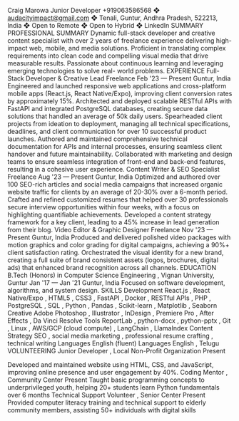 Craig Marowa Junior Developer  +919063586568 ❖ audacityimpact@gmail.com ❖ Tenali, Guntur, Andhra Pradesh, 522213, India   ❖  Open to Remote   ❖ Open to Hybrid   ❖ LinkedIn  SUMMARY  PROFESSIONAL SUMMARY Dynamic full-stack developer and creative content specialist with over 2 years of freelance experience delivering high-impact web, mobile, and media solutions. Proficient in translating complex requirements into clean code and compelling visual media that drive measurable results. Passionate about continuous learning and leveraging emerging technologies to solve real- world problems.  EXPERIENCE  Full-Stack Developer & Creative Lead  Freelance Feb '23 — Present Guntur, India Engineered and launched responsive web applications and cross-platform mobile apps (React.js, React Native/Expo), improving client conversion rates by approximately 15%. Architected and deployed scalable RESTful APIs with FastAPI and integrated PostgreSQL databases, creating secure data solutions that handled an average of 50k daily users. Spearheaded client projects from ideation to deployment, managing all technical specifications, deadlines, and client communication for over 10 successful product launches. Authored and maintained comprehensive technical documentation for APIs and internal processes, ensuring seamless client handover and future maintainability. Collaborated with marketing and design teams to ensure seamless integration of front-end and back-end features, resulting in a cohesive user experience.  Content Writer & SEO Specialist  Freelance Aug '23 — Present Guntur, India Optimized and authored over 100 SEO-rich articles and social media campaigns that increased organic website traffic for clients by an average of 20-30% over a 6-month period. Crafted and refined customized resumes that helped over 30 professionals secure interview opportunities within four weeks, with a focus on highlighting quantifiable achievements. Developed a content strategy framework for a key client, leading to a 45% increase in lead generation from their blog.  Video Editor & Graphic Designer  Freelance Nov '23 — Present Guntur, India Produced and delivered polished video packages with motion graphics and color grading for digital campaigns, achieving a 90%+ client satisfaction rating. Orchestrated the visual identity for a new brand, creating a full suite of brand consistent assets (logos, brochures, digital ads) that enhanced brand recognition across all channels.  EDUCATION  B.Tech (Honors) in Computer Science Engineering ,  Vignan University, Guntur   Jan '17 — Jan '21 Guntur, India Focused on software development, algorithms, and system design.  SKILLS  Development React.js ,  React Native/Expo ,  HTML5 ,  CSS3 ,  FastAPI ,  Docker ,  RESTful APIs ,  PHP ,  PostgreSQL , SQL ,  Python ,  Pandas ,  Scikit-learn ,  Matplotlib ,  Seaborn  Creative Adobe Photoshop ,  Illustrator ,  InDesign ,  Premiere Pro ,  After Effects ,  Da Vinci Resolve  Tools ReportLab ,  python-docx ,  python-pptx ,  Git ,  Linux ,  AWS/GCP (cloud compute) ,  LangChain ,  LlamaIndex  Content Strategy SEO ,  social media marketing ,  professional resume crafting ,  technical writing  Languages English (fluent)  Languages English ,  Telugu  VOLUNTEERING  Junior Developer  ,  Local Non-Profit Organization   Present

Developed and maintained website using HTML, CSS, and JavaScript, improving online presence and user engagement by 40%.  Coding Mentor ,  Community Center   Present Taught basic programming concepts to underprivileged youth, helping 20+ students learn Python fundamentals over 6 months  Technical Support Volunteer ,  Senior Center   Present Provided computer literacy training and technical support to elderly community members, assisting 50+ individuals with digital skills